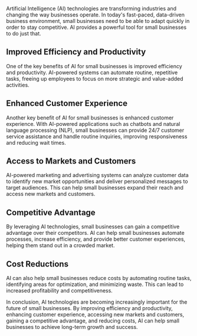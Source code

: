 

Artificial Intelligence (AI) technologies are transforming industries and changing the way businesses operate. In today's fast-paced, data-driven business environment, small businesses need to be able to adapt quickly in order to stay competitive. AI provides a powerful tool for small businesses to do just that.

Improved Efficiency and Productivity
------------------------------------

One of the key benefits of AI for small businesses is improved efficiency and productivity. AI-powered systems can automate routine, repetitive tasks, freeing up employees to focus on more strategic and value-added activities.

Enhanced Customer Experience
----------------------------

Another key benefit of AI for small businesses is enhanced customer experience. With AI-powered applications such as chatbots and natural language processing (NLP), small businesses can provide 24/7 customer service assistance and handle routine inquiries, improving responsiveness and reducing wait times.

Access to Markets and Customers
-------------------------------

AI-powered marketing and advertising systems can analyze customer data to identify new market opportunities and deliver personalized messages to target audiences. This can help small businesses expand their reach and access new markets and customers.

Competitive Advantage
---------------------

By leveraging AI technologies, small businesses can gain a competitive advantage over their competitors. AI can help small businesses automate processes, increase efficiency, and provide better customer experiences, helping them stand out in a crowded market.

Cost Reductions
---------------

AI can also help small businesses reduce costs by automating routine tasks, identifying areas for optimization, and minimizing waste. This can lead to increased profitability and competitiveness.

In conclusion, AI technologies are becoming increasingly important for the future of small businesses. By improving efficiency and productivity, enhancing customer experience, accessing new markets and customers, gaining a competitive advantage, and reducing costs, AI can help small businesses to achieve long-term growth and success.
